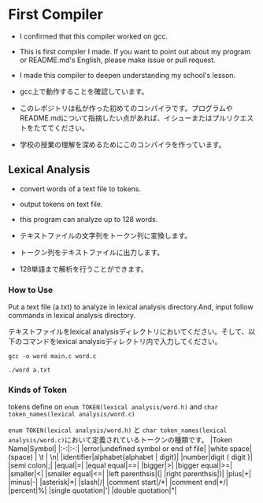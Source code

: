 # First Compiler
- I confirmed that this compiler worked on gcc.
- This is first compiler I made. If you want to point out about my program or README.md's English, please make issue or pull request.

- I made this compiler to deepen understanding my school's lesson.

- gcc上で動作することを確認しています。
- このレポジトリは私が作った初めてのコンパイラです。プログラムやREADME.mdについて指摘したい点があれば、イシューまたはプルリクエストをたててください。
- 学校の授業の理解を深めるためにこのコンパイラを作っています。

## Lexical Analysis
- convert words of a text file to tokens.
- output tokens on text file.
- this program can analyze up to 128 words.

- テキストファイルの文字列をトークン列に変換します。
- トークン列をテキストファイルに出力します。
- 128単語まで解析を行うことができます。

### How to Use
Put a text file (a.txt) to analyze in lexical analysis directory.And, input follow commands in lexical analysis directory.

テキストファイルをlexical analysisディレクトリにおいてください。そして、以下のコマンドをlexical analysisディレクトリ内で入力してください。

```gcc -o word main.c word.c```

```./word a.txt```

### Kinds of Token
tokens define on `enum TOKEN(lexical analysis/word.h)` and `char token_names(lexical analysis/word.c)`

`enum TOKEN(lexical analysis/word.h)` と `char token_names(lexical analysis/word.c)`において定義されているトークンの種類です。
|Token Name|Symbol|
|:-:|:-:|
|error|undefined symbol or end of file|
|white space| (space) \| \t \| \n|
|identifier|alphabet{alphabet \| digit}|
|number|digit { digit }|
|semi colon|;|
|equal|=|
|equal equal|==|
|bigger|>|
|bigger equal|>=|
|smaller|<|
|smaller equal|<=|
|left parenthsis|(|
|right parenthsis|)|
|plus|+|
|minus|-|
|asterisk|\*|
|slash|/|
|comment start|/\*|
|comment end|\*/|
|percent|%|
|single quotation|'|
|double quotation|"|
